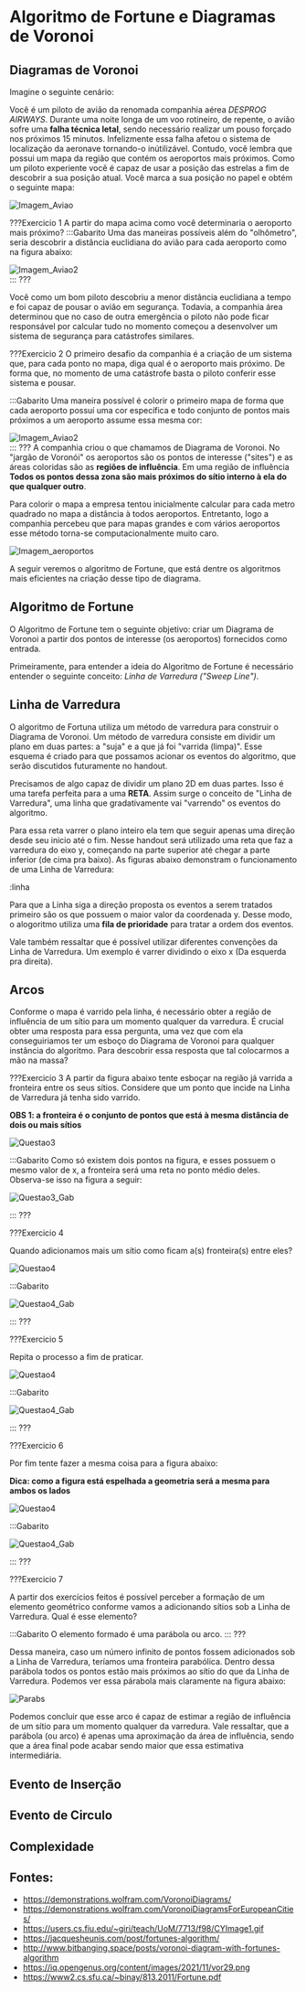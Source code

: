 <h1>Algoritmo de Fortune e Diagramas de Voronoi</h1>

## Diagramas de Voronoi

Imagine o seguinte cenário:

Você é um piloto de avião da renomada companhia aérea *DESPROG AIRWAYS*. Durante uma noite longa de um voo rotineiro, de repente, o avião sofre uma **falha técnica letal**, sendo necessário realizar um pouso forçado nos próximos 15 minutos. Infelizmente essa falha afetou o sistema de localização da aeronave tornando-o inútilizável. Contudo, você lembra que possui um mapa da região que contém os aeroportos mais próximos. Como um piloto experiente você é capaz de usar a posição das estrelas a fim de descobrir a sua posição atual. Você marca a sua posição no papel e obtém o seguinte mapa:

![Imagem_Aviao](ex1.png)

???Exercicio 1
A partir do mapa acima como você determinaria o aeroporto mais próximo?
:::Gabarito
Uma das maneiras possíveis além do "olhômetro", seria descobrir a distância euclidiana do avião para cada aeroporto como na figura abaixo:

![Imagem_Aviao2](gabex1.png)    
:::
???

Você como um bom piloto descobriu a menor distância euclidiana a tempo e foi capaz de pousar o avião em segurança. Todavia, a companhia área determinou que no caso de outra emergência o piloto não pode ficar responsável por calcular tudo no momento começou a desenvolver um sistema de segurança para catástrofes similares.

???Exercicio 2
O primeiro desafio da companhia é a criação de um sistema que, para cada ponto no mapa, diga qual é o aeroporto mais próximo. De forma que, no momento de uma catástrofe basta o piloto conferir esse sistema e pousar.

:::Gabarito
Uma maneira possível é colorir o primeiro mapa de forma que cada aeroporto possuí uma cor específica e todo conjunto de pontos mais próximos a um aeroporto assume essa mesma cor:

![Imagem_Aviao2](gabex2.png)  
:::
???
A companhia criou o que chamamos de Diagrama de Voronoi. No "jargão de Voronói" os aeroportos são os pontos de interesse ("sites") e as áreas coloridas são as **regiões de influência**. Em uma região de influência **Todos os pontos dessa zona são mais próximos do sítio interno à ela do que qualquer outro**.

Para colorir o mapa a empresa tentou inicialmente calcular para cada metro quadrado no mapa a distância à todos aeroportos. Entretanto, logo a companhia percebeu que para mapas grandes e com vários aeroportos esse método torna-se computacionalmente muito caro.


![Imagem_aeroportos](airports.png)


A seguir veremos o algoritmo de Fortune, que está dentre os algoritmos mais eficientes na criação desse tipo de diagrama. 

## Algoritmo de Fortune

O Algoritmo de Fortune tem o seguinte objetivo: criar um Diagrama de Voronoi a partir dos pontos de interesse (os aeroportos) fornecidos como entrada.

Primeiramente, para entender a ideia do Algoritmo de Fortune é necessário entender o seguinte conceito:  *Linha de Varredura ("Sweep Line")*.

## Linha de Varredura

O algoritmo de Fortuna utiliza um método de varredura para construir o Diagrama de Voronoi. Um método de varredura consiste em dividir um plano em duas partes: a "suja" e a que já foi "varrida (limpa)". Esse esquema é criado para que possamos acionar os eventos do algoritmo, que serão discutidos futuramente no handout.

Precisamos de algo capaz de dividir um plano 2D em duas partes. Isso é uma tarefa perfeita para a uma **RETA**. Assim surge o conceito de "Linha de Varredura", uma linha que gradativamente vai "varrendo" os eventos do algoritmo.

Para essa reta varrer o plano inteiro ela tem que seguir apenas uma direção desde seu inicio até o fim. Nesse handout será utilizado uma reta que faz a varredura do eixo y, começando na parte superior até chegar a parte inferior (de cima pra baixo). As figuras abaixo demonstram o funcionamento de uma Linha de Varredura:

:linha


Para que a Linha siga a direção proposta os eventos a serem tratados primeiro são os que possuem o maior valor da coordenada y. Desse modo, o alogoritmo utiliza uma **fila de prioridade** para tratar a ordem dos eventos. 

Vale também ressaltar que é possível utilizar diferentes convenções da Linha de Varredura. Um exemplo é varrer dividindo o eixo x (Da esquerda pra direita).

## Arcos

Conforme o mapa é varrido pela linha, é necessário obter a região de influência de um sítio para um momento qualquer da varredura. É crucial obter uma resposta para essa pergunta, uma vez que com ela conseguiriamos ter um esboço do Diagrama de Voronoi para qualquer instância do algoritmo. Para descobrir essa resposta que tal colocarmos a mão na massa?

???Exercicio 3
A partir da figura abaixo tente esboçar na região já varrida a fronteira entre os seus sítios. Considere que um ponto que incide na Linha de Varredura já tenha sido varrido.

**OBS 1: a fronteira é o conjunto de pontos que está à mesma distância de dois ou mais sítios**


![Questao3](parab1.png)

:::Gabarito
Como só existem dois pontos na figura, e esses possuem o mesmo valor de x, a fronteira será uma reta no ponto médio deles. Observa-se isso na figura a seguir:

![Questao3_Gab](pgab1.png)

:::
???

???Exercicio 4

Quando adicionamos mais um sítio como ficam a(s) fronteira(s) entre eles?

![Questao4](parab2.png)

:::Gabarito

![Questao4_Gab](pgab2.png)

:::
???

???Exercicio 5

Repita o processo a fim de praticar.

![Questao4](parab3.png)

:::Gabarito

![Questao4_Gab](pgab3.png)

:::
???

???Exercicio 6

Por fim tente fazer a mesma coisa para a figura abaixo:

**Dica: como a figura está espelhada a geometria será a mesma para ambos os lados** 

![Questao4](parab4.png)

:::Gabarito

![Questao4_Gab](pgab4.png)

:::
???

???Exercicio 7

A partir dos exercícios feitos é possível perceber a formação de um elemento geométrico conforme vamos a adicionando sítios sob a Linha de Varredura. Qual é esse elemento?

:::Gabarito
O elemento formado é uma parábola ou arco.
:::
???

Dessa maneira, caso um número infinito de pontos fossem adicionados sob a Linha de Varredura, teríamos uma fronteira parabólica. Dentro dessa parábola todos os pontos estão mais próximos ao sítio do que da Linha de Varredura. Podemos ver essa párabola mais claramente na figura abaixo:

![Parabs](q4.png)

Podemos concluir que esse arco é capaz de estimar a região de influência de um sítio para um momento qualquer da varredura. Vale ressaltar, que a parábola (ou arco) é apenas uma aproximação da área de influência, sendo que a área final pode acabar sendo maior que essa estimativa  intermediária. 
   
## Evento de Inserção

## Evento de Circulo

## Complexidade

## Fontes:
* <https://demonstrations.wolfram.com/VoronoiDiagrams/>
* <https://demonstrations.wolfram.com/VoronoiDiagramsForEuropeanCities/>
* <https://users.cs.fiu.edu/~giri/teach/UoM/7713/f98/CYImage1.gif>
* <https://jacquesheunis.com/post/fortunes-algorithm/>
* <http://www.bitbanging.space/posts/voronoi-diagram-with-fortunes-algorithm>
* <https://iq.opengenus.org/content/images/2021/11/vor29.png>
* <https://www2.cs.sfu.ca/~binay/813.2011/Fortune.pdf>
